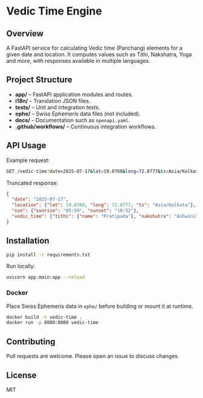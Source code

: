 # Vedic Time Engine

## Overview
A FastAPI service for calculating Vedic time (Panchang) elements for a given date and location. It computes values such as Tithi, Nakshatra, Yoga and more, with responses available in multiple languages.

## Project Structure
- **app/** – FastAPI application modules and routes.
- **i18n/** – Translation JSON files.
- **tests/** – Unit and integration tests.
- **ephe/** – Swiss Ephemeris data files (not included).
- **docs/** – Documentation such as `openapi.yaml`.
- **.github/workflows/** – Continuous integration workflows.

## API Usage
Example request:
```bash
GET /vedic-time?date=2025-07-17&lat=19.0760&long=72.8777&tz=Asia/Kolkata&lang=en
```
Truncated response:
```json
{
  "date": "2025-07-17",
  "location": {"lat": 19.0760, "long": 72.8777, "tz": "Asia/Kolkata"},
  "sun": {"sunrise": "05:59", "sunset": "18:52"},
  "vedic_time": {"tithi": {"name": "Pratipada"}, "nakshatra": "Ashwini", ...}
}
```

## Installation
```bash
pip install -r requirements.txt
```
Run locally:
```bash
uvicorn app.main:app --reload
```

### Docker
Place Swiss Ephemeris data in `ephe/` before building or mount it at runtime.
```bash
docker build -t vedic-time .
docker run -p 8080:8080 vedic-time
```

## Contributing
Pull requests are welcome. Please open an issue to discuss changes.

## License
MIT
